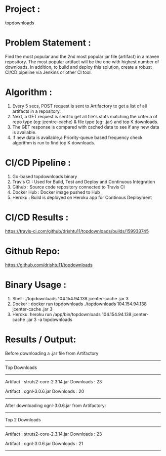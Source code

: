 Project : 
=========
topdownloads

Problem Statement :
===================
Find the most popular and the 2nd most popular jar file (artifact) in a maven repository. The most popular artifact will be the one with highest number of downloads. In addition, to build and deploy this solution, create a robust CI/CD pipeline via Jenkins or other CI tool.

Algorithm :
===========
1. Every 5 secs, POST request is sent to Artifactory to get a list of all artifacts in a repository.
2. Next, a GET request is sent to get all file's stats matching the criteria of repo type (eg: jcentre-cache) & file type (eg: .jar) and top K downloads.
3. The GET response is compared with cached data to see if any new data is available.
4. If new data is available,a Priority-queue based frequency check algorithm is run to find top K downloads.


CI/CD Pipeline :
================
1. Go-based topdownloads binary
2. Travis CI : Used for Build, Test and Deploy and Continuous Integration
3. Github : Source code repository connected to Travis CI
3. Docker Hub : Docker image pushed to Hub
4. Heroku : Build is deployed on Heroku app for Continous Deployment

CI/CD Results :
===============
https://travis-ci.com/github/drishtu11/topdownloads/builds/159933745

Github Repo:
============
https://github.com/drishtu11/topdownloads

Binary Usage :
==============
1. Shell: ./topdownloads 104.154.94.138 jcenter-cache .jar 3
2. Docker : docker run topdownloads ./topdownloads 104.154.94.138 jcenter-cache .jar 3
3. Heroku: heroku run /app/bin/topdownloads 104.154.94.138 jcenter-cache .jar 3 -a topdownloads

Results / Output:
================
Before downloading a .jar file from Artifactory

----------------------------------------

Top Downloads

----------------------------------------
Artifact : struts2-core-2.3.14.jar
Downloads : 23

Artifact : ognl-3.0.6.jar
Downloads : 20

----------------------------------------

After downloading ognl-3.0.6.jar from Artifactory:

----------------------------------------

Top 2 Downloads

----------------------------------------
Artifact : struts2-core-2.3.14.jar
Downloads : 23

Artifact : ognl-3.0.6.jar
Downloads : 21

----------------------------------------
